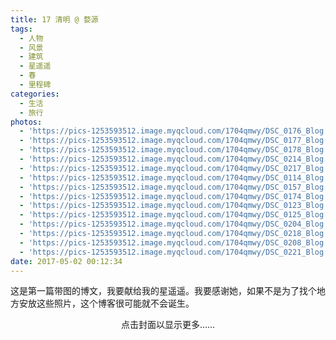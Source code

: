 ```yaml
---
title: 17 清明 @ 婺源
tags:
  - 人物
  - 风景
  - 建筑
  - 星遥遥
  - 春
  - 里程碑
categories:
  - 生活
  - 旅行
photos:
  - 'https://pics-1253593512.image.myqcloud.com/1704qmwy/DSC_0176_Blog.jpg'
  - 'https://pics-1253593512.image.myqcloud.com/1704qmwy/DSC_0177_Blog.jpg'
  - 'https://pics-1253593512.image.myqcloud.com/1704qmwy/DSC_0178_Blog.jpg'
  - 'https://pics-1253593512.image.myqcloud.com/1704qmwy/DSC_0214_Blog.jpg'
  - 'https://pics-1253593512.image.myqcloud.com/1704qmwy/DSC_0217_Blog.jpg'
  - 'https://pics-1253593512.image.myqcloud.com/1704qmwy/DSC_0114_Blog.jpg'
  - 'https://pics-1253593512.image.myqcloud.com/1704qmwy/DSC_0157_Blog.jpg'
  - 'https://pics-1253593512.image.myqcloud.com/1704qmwy/DSC_0174_Blog.jpg'
  - 'https://pics-1253593512.image.myqcloud.com/1704qmwy/DSC_0123_Blog.jpg'
  - 'https://pics-1253593512.image.myqcloud.com/1704qmwy/DSC_0125_Blog.jpg'
  - 'https://pics-1253593512.image.myqcloud.com/1704qmwy/DSC_0204_Blog.jpg'
  - 'https://pics-1253593512.image.myqcloud.com/1704qmwy/DSC_0218_Blog.jpg'
  - 'https://pics-1253593512.image.myqcloud.com/1704qmwy/DSC_0208_Blog.jpg'
  - 'https://pics-1253593512.image.myqcloud.com/1704qmwy/DSC_0221_Blog.jpg'
date: 2017-05-02 00:12:34
---
```



这是第一篇带图的博文，我要献给我的星遥遥。我要感谢她，如果不是为了找个地方安放这些照片，这个博客很可能就不会诞生。

<!--more-->

<center> 点击封面以显示更多…… </center>
